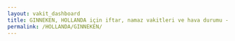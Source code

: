 ```yaml
---
layout: vakit_dashboard
title: GINNEKEN, HOLLANDA için iftar, namaz vakitleri ve hava durumu - ilçe/eyalet seç
permalink: /HOLLANDA/GINNEKEN/
---
```


<script type="text/javascript">
  var GLOBAL_COUNTRY = 'HOLLANDA';
  var GLOBAL_CITY = 'GINNEKEN';
  var GLOBAL_STATE = '';
  var lat = 72;
  var lon = 21;
</script>
